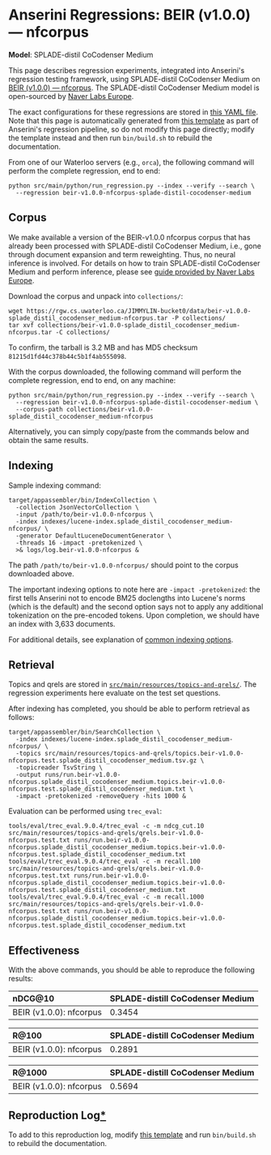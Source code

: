 # Anserini Regressions: BEIR (v1.0.0) &mdash; nfcorpus

**Model**: SPLADE-distil CoCodenser Medium

This page describes regression experiments, integrated into Anserini's regression testing framework, using SPLADE-distil CoCodenser Medium on [BEIR (v1.0.0) &mdash; nfcorpus](http://beir.ai/).
The SPLADE-distil CoCodenser Medium model is open-sourced by [Naver Labs Europe](https://europe.naverlabs.com/research/machine-learning-and-optimization/splade-models).

The exact configurations for these regressions are stored in [this YAML file](../src/main/resources/regression/beir-v1.0.0-nfcorpus-splade-distil-cocodenser-medium.yaml).
Note that this page is automatically generated from [this template](../src/main/resources/docgen/templates/beir-v1.0.0-nfcorpus-splade-distil-cocodenser-medium.template) as part of Anserini's regression pipeline, so do not modify this page directly; modify the template instead and then run `bin/build.sh` to rebuild the documentation.

From one of our Waterloo servers (e.g., `orca`), the following command will perform the complete regression, end to end:

```
python src/main/python/run_regression.py --index --verify --search \
  --regression beir-v1.0.0-nfcorpus-splade-distil-cocodenser-medium
```

## Corpus

We make available a version of the BEIR-v1.0.0 nfcorpus corpus that has already been processed with SPLADE-distil CoCodenser Medium, i.e., gone through document expansion and term reweighting.
Thus, no neural inference is involved.
For details on how to train SPLADE-distil CoCodenser Medium and perform inference, please see [guide provided by Naver Labs Europe](https://github.com/naver/splade/tree/main/anserini_evaluation).

Download the corpus and unpack into `collections/`:

```
wget https://rgw.cs.uwaterloo.ca/JIMMYLIN-bucket0/data/beir-v1.0.0-splade_distil_cocodenser_medium-nfcorpus.tar -P collections/
tar xvf collections/beir-v1.0.0-splade_distil_cocodenser_medium-nfcorpus.tar -C collections/
```

To confirm, the tarball is 3.2 MB and has MD5 checksum `81215d1fd44c378b44c5b1f4ab555098`.

With the corpus downloaded, the following command will perform the complete regression, end to end, on any machine:

```
python src/main/python/run_regression.py --index --verify --search \
  --regression beir-v1.0.0-nfcorpus-splade-distil-cocodenser-medium \
  --corpus-path collections/beir-v1.0.0-splade_distil_cocodenser_medium-nfcorpus
```

Alternatively, you can simply copy/paste from the commands below and obtain the same results.

## Indexing

Sample indexing command:

```
target/appassembler/bin/IndexCollection \
  -collection JsonVectorCollection \
  -input /path/to/beir-v1.0.0-nfcorpus \
  -index indexes/lucene-index.splade_distil_cocodenser_medium-nfcorpus/ \
  -generator DefaultLuceneDocumentGenerator \
  -threads 16 -impact -pretokenized \
  >& logs/log.beir-v1.0.0-nfcorpus &
```

The path `/path/to/beir-v1.0.0-nfcorpus/` should point to the corpus downloaded above.

The important indexing options to note here are `-impact -pretokenized`: the first tells Anserini not to encode BM25 doclengths into Lucene's norms (which is the default) and the second option says not to apply any additional tokenization on the pre-encoded tokens.
Upon completion, we should have an index with 3,633 documents.

For additional details, see explanation of [common indexing options](common-indexing-options.md).

## Retrieval

Topics and qrels are stored in [`src/main/resources/topics-and-qrels/`](../src/main/resources/topics-and-qrels/).
The regression experiments here evaluate on the test set questions.

After indexing has completed, you should be able to perform retrieval as follows:

```
target/appassembler/bin/SearchCollection \
  -index indexes/lucene-index.splade_distil_cocodenser_medium-nfcorpus/ \
  -topics src/main/resources/topics-and-qrels/topics.beir-v1.0.0-nfcorpus.test.splade_distil_cocodenser_medium.tsv.gz \
  -topicreader TsvString \
  -output runs/run.beir-v1.0.0-nfcorpus.splade_distil_cocodenser_medium.topics.beir-v1.0.0-nfcorpus.test.splade_distil_cocodenser_medium.txt \
  -impact -pretokenized -removeQuery -hits 1000 &
```

Evaluation can be performed using `trec_eval`:

```
tools/eval/trec_eval.9.0.4/trec_eval -c -m ndcg_cut.10 src/main/resources/topics-and-qrels/qrels.beir-v1.0.0-nfcorpus.test.txt runs/run.beir-v1.0.0-nfcorpus.splade_distil_cocodenser_medium.topics.beir-v1.0.0-nfcorpus.test.splade_distil_cocodenser_medium.txt
tools/eval/trec_eval.9.0.4/trec_eval -c -m recall.100 src/main/resources/topics-and-qrels/qrels.beir-v1.0.0-nfcorpus.test.txt runs/run.beir-v1.0.0-nfcorpus.splade_distil_cocodenser_medium.topics.beir-v1.0.0-nfcorpus.test.splade_distil_cocodenser_medium.txt
tools/eval/trec_eval.9.0.4/trec_eval -c -m recall.1000 src/main/resources/topics-and-qrels/qrels.beir-v1.0.0-nfcorpus.test.txt runs/run.beir-v1.0.0-nfcorpus.splade_distil_cocodenser_medium.topics.beir-v1.0.0-nfcorpus.test.splade_distil_cocodenser_medium.txt
```

## Effectiveness

With the above commands, you should be able to reproduce the following results:

| nDCG@10                                                                                                      | SPLADE-distill CoCodenser Medium|
|:-------------------------------------------------------------------------------------------------------------|-----------|
| BEIR (v1.0.0): nfcorpus                                                                                      | 0.3454    |


| R@100                                                                                                        | SPLADE-distill CoCodenser Medium|
|:-------------------------------------------------------------------------------------------------------------|-----------|
| BEIR (v1.0.0): nfcorpus                                                                                      | 0.2891    |


| R@1000                                                                                                       | SPLADE-distill CoCodenser Medium|
|:-------------------------------------------------------------------------------------------------------------|-----------|
| BEIR (v1.0.0): nfcorpus                                                                                      | 0.5694    |


## Reproduction Log[*](reproducibility.md)

To add to this reproduction log, modify [this template](../src/main/resources/docgen/templates/beir-v1.0.0-nfcorpus-splade-distil-cocodenser-medium.template) and run `bin/build.sh` to rebuild the documentation.
